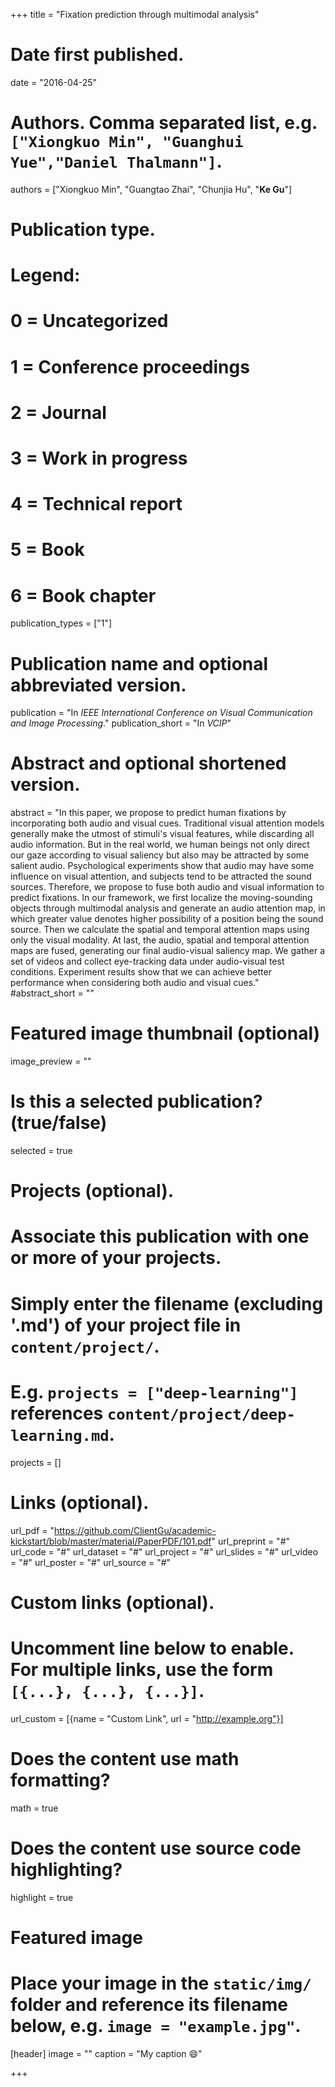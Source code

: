 +++
title = "Fixation prediction through multimodal analysis"

# Date first published.
date = "2016-04-25"

# Authors. Comma separated list, e.g. `["Xiongkuo Min", "Guanghui Yue","Daniel Thalmann"]`.
authors = ["Xiongkuo Min", "Guangtao Zhai", "Chunjia Hu", "**Ke Gu**"]
# Publication type.
# Legend:
# 0 = Uncategorized
# 1 = Conference proceedings
# 2 = Journal
# 3 = Work in progress
# 4 = Technical report
# 5 = Book
# 6 = Book chapter
publication_types = ["1"]

# Publication name and optional abbreviated version.
publication = "In *IEEE International Conference on Visual Communication and Image Processing*."
publication_short = "In *VCIP*"

# Abstract and optional shortened version.
abstract = "In this paper, we propose to predict human fixations by incorporating both audio and visual cues. Traditional visual attention models generally make the utmost of stimuli's visual features, while discarding all audio information. But in the real world, we human beings not only direct our gaze according to visual saliency but also may be attracted by some salient audio. Psychological experiments show that audio may have some influence on visual attention, and subjects tend to be attracted the sound sources. Therefore, we propose to fuse both audio and visual information to predict fixations. In our framework, we first localize the moving-sounding objects through multimodal analysis and generate an audio attention map, in which greater value denotes higher possibility of a position being the sound source. Then we calculate the spatial and temporal attention maps using only the visual modality. At last, the audio, spatial and temporal attention maps are fused, generating our final audio-visual saliency map. We gather a set of videos and collect eye-tracking data under audio-visual test conditions. Experiment results show that we can achieve better performance when considering both audio and visual cues."
#abstract_short = ""

# Featured image thumbnail (optional)
image_preview = ""

# Is this a selected publication? (true/false)
selected = true

# Projects (optional).
#   Associate this publication with one or more of your projects.
#   Simply enter the filename (excluding '.md') of your project file in `content/project/`.
#   E.g. `projects = ["deep-learning"]` references `content/project/deep-learning.md`.
projects = []

# Links (optional).
url_pdf = "https://github.com/ClientGu/academic-kickstart/blob/master/material/PaperPDF/101.pdf"
url_preprint = "#"
url_code = "#"
url_dataset = "#"
url_project = "#"
url_slides = "#"
url_video = "#"
url_poster = "#"
url_source = "#"

# Custom links (optional).
#   Uncomment line below to enable. For multiple links, use the form `[{...}, {...}, {...}]`.
 url_custom = [{name = "Custom Link", url = "http://example.org"}]

# Does the content use math formatting?
math = true

# Does the content use source code highlighting?
highlight = true

# Featured image
# Place your image in the `static/img/` folder and reference its filename below, e.g. `image = "example.jpg"`.
[header]
image = ""
caption = "My caption 😄"

+++
